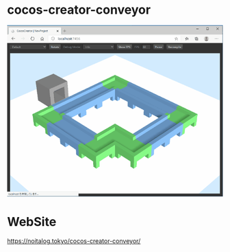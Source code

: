 # cocos-creator-conveyor
![](cocos-creator-conveyor.gif)

# WebSite
https://noitalog.tokyo/cocos-creator-conveyor/
